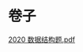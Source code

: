 # 卷子

[2020 数据结构题.pdf](%E5%8D%B7%E5%AD%90%203784c1360edb4e499e898eec06876358/2020_%25E6%2595%25B0%25E6%258D%25AE%25E7%25BB%2593%25E6%259E%2584%25E9%25A2%2598.pdf)